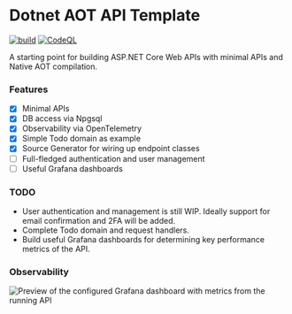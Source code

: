 # Dotnet AOT API Template

[![build](https://github.com/ryanseipp/dotnet-aot-api/actions/workflows/build.yml/badge.svg)](https://github.com/ryanseipp/dotnet-aot-api/actions/workflows/build.yml)
[![CodeQL](https://github.com/ryanseipp/dotnet-aot-api/actions/workflows/codeql.yml/badge.svg)](https://github.com/ryanseipp/dotnet-aot-api/actions/workflows/codeql.yml)

A starting point for building ASP.NET Core Web APIs with minimal APIs and Native AOT compilation.

### Features

- [x] Minimal APIs
- [x] DB access via Npgsql
- [x] Observability via OpenTelemetry
- [x] Simple Todo domain as example
- [x] Source Generator for wiring up endpoint classes
- [ ] Full-fledged authentication and user management
- [ ] Useful Grafana dashboards

### TODO

- User authentication and management is still WIP. Ideally support for email confirmation and 2FA will be added.
- Complete Todo domain and request handlers.
- Build useful Grafana dashboards for determining key performance metrics of the API.

### Observability

![Preview of the configured Grafana dashboard with metrics from the running
API](/olly/dashboard-preview.png)
